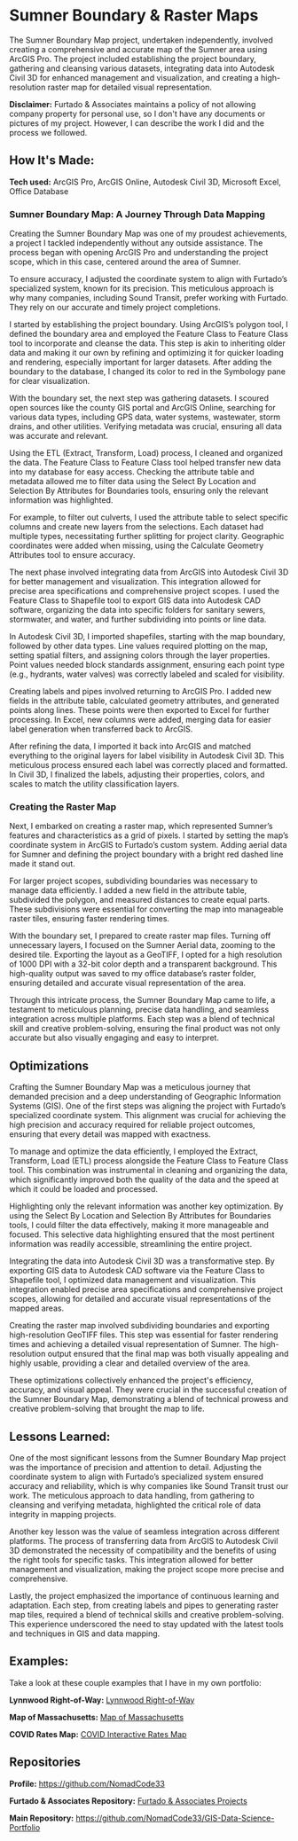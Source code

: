 # Sumner Boundary & Raster Maps
The Sumner Boundary Map project, undertaken independently, involved creating a comprehensive and accurate map of the Sumner area using ArcGIS Pro. The project included establishing the project boundary, gathering and cleansing various datasets, integrating data into Autodesk Civil 3D for enhanced management and visualization, and creating a high-resolution raster map for detailed visual representation.

**Disclaimer:** Furtado & Associates maintains a policy of not allowing company property for personal use, so I don't have any documents or pictures of my project. However, I can describe the work I did and the process we followed.

## How It's Made:

**Tech used:** ArcGIS Pro, ArcGIS Online, Autodesk Civil 3D, Microsoft Excel, Office Database

### Sumner Boundary Map: A Journey Through Data Mapping

Creating the Sumner Boundary Map was one of my proudest achievements, a project I tackled independently without any outside assistance. The process began with opening ArcGIS Pro and understanding the project scope, which in this case, centered around the area of Sumner.

To ensure accuracy, I adjusted the coordinate system to align with Furtado’s specialized system, known for its precision. This meticulous approach is why many companies, including Sound Transit, prefer working with Furtado. They rely on our accurate and timely project completions.

I started by establishing the project boundary. Using ArcGIS’s polygon tool, I defined the boundary area and employed the Feature Class to Feature Class tool to incorporate and cleanse the data. This step is akin to inheriting older data and making it our own by refining and optimizing it for quicker loading and rendering, especially important for larger datasets. After adding the boundary to the database, I changed its color to red in the Symbology pane for clear visualization.

With the boundary set, the next step was gathering datasets. I scoured open sources like the county GIS portal and ArcGIS Online, searching for various data types, including GPS data, water systems, wastewater, storm drains, and other utilities. Verifying metadata was crucial, ensuring all data was accurate and relevant.

Using the ETL (Extract, Transform, Load) process, I cleaned and organized the data. The Feature Class to Feature Class tool helped transfer new data into my database for easy access. Checking the attribute table and metadata allowed me to filter data using the Select By Location and Selection By Attributes for Boundaries tools, ensuring only the relevant information was highlighted.

For example, to filter out culverts, I used the attribute table to select specific columns and create new layers from the selections. Each dataset had multiple types, necessitating further splitting for project clarity. Geographic coordinates were added when missing, using the Calculate Geometry Attributes tool to ensure accuracy.

The next phase involved integrating data from ArcGIS into Autodesk Civil 3D for better management and visualization. This integration allowed for precise area specifications and comprehensive project scopes. I used the Feature Class to Shapefile tool to export GIS data into Autodesk CAD software, organizing the data into specific folders for sanitary sewers, stormwater, and water, and further subdividing into points or line data.

In Autodesk Civil 3D, I imported shapefiles, starting with the map boundary, followed by other data types. Line values required plotting on the map, setting spatial filters, and assigning colors through the layer properties. Point values needed block standards assignment, ensuring each point type (e.g., hydrants, water valves) was correctly labeled and scaled for visibility.

Creating labels and pipes involved returning to ArcGIS Pro. I added new fields in the attribute table, calculated geometry attributes, and generated points along lines. These points were then exported to Excel for further processing. In Excel, new columns were added, merging data for easier label generation when transferred back to ArcGIS.

After refining the data, I imported it back into ArcGIS and matched everything to the original layers for label visibility in Autodesk Civil 3D. This meticulous process ensured each label was correctly placed and formatted. In Civil 3D, I finalized the labels, adjusting their properties, colors, and scales to match the utility classification layers.

### Creating the Raster Map

Next, I embarked on creating a raster map, which represented Sumner’s features and characteristics as a grid of pixels. I started by setting the map’s coordinate system in ArcGIS to Furtado’s custom system. Adding aerial data for Sumner and defining the project boundary with a bright red dashed line made it stand out.

For larger project scopes, subdividing boundaries was necessary to manage data efficiently. I added a new field in the attribute table, subdivided the polygon, and measured distances to create equal parts. These subdivisions were essential for converting the map into manageable raster tiles, ensuring faster rendering times.

With the boundary set, I prepared to create raster map files. Turning off unnecessary layers, I focused on the Sumner Aerial data, zooming to the desired tile. Exporting the layout as a GeoTIFF, I opted for a high resolution of 1000 DPI with a 32-bit color depth and a transparent background. This high-quality output was saved to my office database’s raster folder, ensuring detailed and accurate visual representation of the area.

Through this intricate process, the Sumner Boundary Map came to life, a testament to meticulous planning, precise data handling, and seamless integration across multiple platforms. Each step was a blend of technical skill and creative problem-solving, ensuring the final product was not only accurate but also visually engaging and easy to interpret.

## Optimizations

Crafting the Sumner Boundary Map was a meticulous journey that demanded precision and a deep understanding of Geographic Information Systems (GIS). One of the first steps was aligning the project with Furtado’s specialized coordinate system. This alignment was crucial for achieving the high precision and accuracy required for reliable project outcomes, ensuring that every detail was mapped with exactness.

To manage and optimize the data efficiently, I employed the Extract, Transform, Load (ETL) process alongside the Feature Class to Feature Class tool. This combination was instrumental in cleaning and organizing the data, which significantly improved both the quality of the data and the speed at which it could be loaded and processed. 

Highlighting only the relevant information was another key optimization. By using the Select By Location and Selection By Attributes for Boundaries tools, I could filter the data effectively, making it more manageable and focused. This selective data highlighting ensured that the most pertinent information was readily accessible, streamlining the entire project.

Integrating the data into Autodesk Civil 3D was a transformative step. By exporting GIS data to Autodesk CAD software via the Feature Class to Shapefile tool, I optimized data management and visualization. This integration enabled precise area specifications and comprehensive project scopes, allowing for detailed and accurate visual representations of the mapped areas.

Creating the raster map involved subdividing boundaries and exporting high-resolution GeoTIFF files. This step was essential for faster rendering times and achieving a detailed visual representation of Sumner. The high-resolution output ensured that the final map was both visually appealing and highly usable, providing a clear and detailed overview of the area.

These optimizations collectively enhanced the project's efficiency, accuracy, and visual appeal. They were crucial in the successful creation of the Sumner Boundary Map, demonstrating a blend of technical prowess and creative problem-solving that brought the map to life.

## Lessons Learned:

One of the most significant lessons from the Sumner Boundary Map project was the importance of precision and attention to detail. Adjusting the coordinate system to align with Furtado’s specialized system ensured accuracy and reliability, which is why companies like Sound Transit trust our work. The meticulous approach to data handling, from gathering to cleansing and verifying metadata, highlighted the critical role of data integrity in mapping projects.

Another key lesson was the value of seamless integration across different platforms. The process of transferring data from ArcGIS to Autodesk Civil 3D demonstrated the necessity of compatibility and the benefits of using the right tools for specific tasks. This integration allowed for better management and visualization, making the project scope more precise and comprehensive.

Lastly, the project emphasized the importance of continuous learning and adaptation. Each step, from creating labels and pipes to generating raster map tiles, required a blend of technical skills and creative problem-solving. This experience underscored the need to stay updated with the latest tools and techniques in GIS and data mapping.

## Examples:
Take a look at these couple examples that I have in my own portfolio:

**Lynnwood Right-of-Way:** [Lynnwood Right-of-Way](https://github.com/NomadCode33/GIS-Data-Science-Portfolio/tree/main/Furtado-and-Associates-Projects/Lynnwood%20Right-of-Way)

**Map of Massachusetts:** [Map of Massachusetts](https://github.com/NomadCode33/GIS-Data-Science-Portfolio/tree/main/ESRI-MOOC-Cartography/Map-of-Massachusetts)

**COVID Rates Map:** [COVID Interactive Rates Map](https://github.com/NomadCode33/GIS-Data-Science-Portfolio/tree/main/COVID-Interactive-Maps/COVID%20rates)

## Repositories
**Profile:** https://github.com/NomadCode33

**Furtado & Associates Repository:** [Furtado & Associates Projects](https://github.com/NomadCode33/GIS-Data-Science-Portfolio/tree/main/Furtado-and-Associates-Projects)

**Main Repository:** https://github.com/NomadCode33/GIS-Data-Science-Portfolio
